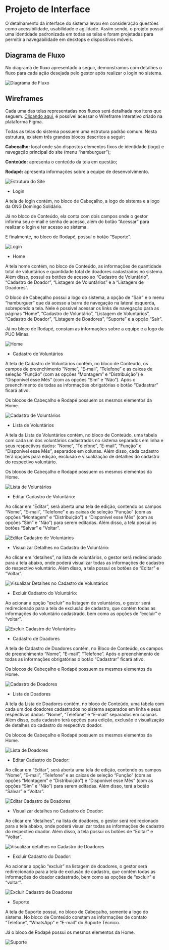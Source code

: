 # Projeto de Interface

O detalhamento da interface do sistema levou em consideração questões como acessibilidade, usabilidade e agilidade. Assim sendo, o projeto possui uma identidade padronizada em todas as telas e foram projetadas para permitir a navegabilidade em desktops e dispositivos móveis.

## Diagrama de Fluxo

No diagrama de fluxo apresentado a seguir, demonstramos com detalhes o fluxo para cada ação desejada pelo gestor após realizar o login no sistema.

![Diagrama de Fluxo](img/diagrama-de-fluxo.png)

## Wireframes

Cada uma das telas representadas nos fluxos será detalhada nos itens que seguem. [Clicando aqui](https://www.figma.com/proto/0OKbr2snkURSE7kFsZv5cV/SGO---Sistema-de-Gest%C3%A3o-de-ONGs?page-id=0%3A1&node-id=138%3A2&viewport=-695%2C308%2C0.25&scaling=min-zoom&starting-point-node-id=138%3A2), é possível acessar o Wireframe Interativo criado na plataforma Figma.

Todas as telas do sistema possuem uma estrutura padrão comum. Nesta estrutura, existem três grandes blocos descritos a seguir:

**Cabeçalho:** local onde são dispostos elementos fixos de identidade (logo) e navegação principal do site (menu “hamburguer”);

**Conteúdo:** apresenta o conteúdo da tela em questão;

**Rodapé:** apresenta informações sobre a equipe de desenvolvimento.

![Estrutura do Site](img/estrutura-do-site.png)


- Login

A tela de login contém, no bloco de Cabeçalho, a logo do sistema e a logo da ONG Domingo Solidário.

Já no bloco de Conteúdo, ela conta com dois campos onde o gestor informa seu e-mail e senha de acesso, além do botão “Acessar” para realizar o login e ter acesso ao sistema.

E finalmente, no bloco de Rodapé, possuí o botão “Suporte”.

![Login](img/wireframes/login.png)


- Home

A tela home contém, no bloco de Conteúdo, as informações de quantidade total de voluntários e quantidade total de doadores cadastrados no sistema. Além disso, possui os botões de acesso ao “Cadastro de Voluntário”, “Cadastro de Doador”, “Listagem de Voluntários” e a “Listagem de Doadores”.

O bloco de Cabeçalho possui a logo do sistema, a opção de “Sair” e o menu “hamburguer” que dá acesso a barra de navegação na lateral esquerda, sobrepondo a tela. Nele é possível acessar os links de navegação para as páginas “Home”, “Cadastro de Voluntário”, “Listagem de Voluntários”, “Cadastro de Doador”, “Listagem de Doadores”, “Suporte” e a opção “Sair”.

Já no bloco de Rodapé, constam as informações sobre a equipe e a logo da PUC Minas.

![Home](img/wireframes/home.png)


- Cadastro de Voluntários

A tela de Cadastro de Voluntários contém, no bloco de Conteúdo, os campos de preenchimento “Nome”, “E-mail”, “Telefone” e as caixas de seleção “Função” (com as opções “Montagem” e “Distribuição”) e “Disponível esse Mês” (com as opções “Sim” e “Não”). Após o preenchimento de todas as informações obrigatórias o botão “Cadastrar” ficará ativo.

Os blocos de Cabeçalho e Rodapé possuem os mesmos elementos da Home.

![Cadastro de Voluntários](img/wireframes/cadastro-de-voluntario.png)


- Lista de Voluntários

A tela da Lista de Voluntários contém, no bloco de Conteúdo, uma tabela com cada um dos voluntários cadastrados no sistema separados em linha e seus respectivos dados: “Nome”, “Telefone”, “E-mail”, “Função” e “Disponível esse Mês”, separados em colunas. Além disso, cada cadastro terá opções para edição, exclusão e visualização de detalhes do cadastro do respectivo voluntário.

Os blocos de Cabeçalho e Rodapé possuem os mesmos elementos da Home.

![Lista de Voluntários](img/wireframes/wireframe-listagem-de-voluntario.png)


- Editar Cadastro de Voluntário:

Ao clicar em “Editar”, será aberta uma tela de edição, contendo os campos “Nome”, “E-mail”, “Telefone” e as caixas de seleção “Função” (com as opções “Montagem” e “Distribuição”) e “Disponível esse Mês” (com as opções “Sim” e “Não”) para serem editadas. Além disso, a tela possui os botões “Salvar” e “Voltar”. 


![Editar Cadastro de Voluntários](img/wireframes/wireframe-editar-voluntario.png)


- Visualizar Detalhes no Cadastro de Voluntário:

Ao clicar em “detalhes”, na  lista de voluntários, o gestor será redirecionado para a tela abaixo, onde poderá visualizar todas as informações de cadastro do respectivo voluntário.  Além disso, a tela possui os botões de “Editar” e “Voltar”. 


![Visualizar Detalhes no Cadastro de Voluntários](img/wireframes/wireframe-detalhes-voluntario.png)


- Excluir Cadastro do Voluntário:

Ao acionar a opção “excluir” na listagem de voluntários, o gestor será redirecionado para a tela de exclusão de cadastro,  que contém todas as informações do voluntário cadastrado, bem como as opções de “excluir” e “voltar”. 

![Excluir Cadastro de Voluntários](img/wireframes/wireframe-excluir-voluntario.png)



- Cadastro de Doadores

A tela de Cadastro de Doadores contém, no Bloco de Conteúdo, os campos de preenchimento “Nome”, “E-mail”, “Telefone”. Após o preenchimento de todas as informações obrigatórias o botão “Cadastrar” ficará ativo.

Os blocos de Cabeçalho e Rodapé possuem os mesmos elementos da Home.

![Cadastro de Doadores](img/wireframes/cadastro-de-doadores.png)


- Lista de Doadores

A tela da Lista de Doadores contém, no bloco de Conteúdo, uma tabela com cada um dos doadores cadastrados no sistema separados em linha e seus respectivos dados: “Nome”, “Telefone” e “E-mail” separados em colunas. Além disso, cada cadastro terá opções para edição, exclusão e visualização de detalhes do cadastro do respectivo doador.


Os blocos de Cabeçalho e Rodapé possuem os mesmos elementos da Home.

![Lista de Doadores](img/wireframes/listagem-de-doador.png)


- Editar Cadastro do Doador:

Ao clicar em “Editar”, será aberta uma tela de edição, contendo os campos “Nome”, “E-mail”, “Telefone” e as caixas de seleção “Função” (com as opções “Montagem” e “Distribuição”) e “Disponível esse Mês” (com as opções “Sim” e “Não”) para serem editadas. Além disso, terá a botão “Salvar” e “Voltar”.  

![Editar Cadastro de Doadores](img/wireframes/wireframe-editar-doador.png)


- Visualizar detalhes no Cadastro do Doador:

Ao clicar em “detalhes”, na  lista de doadores, o gestor será redirecionado para a tela abaixo, onde poderá visualizar todas as informações de cadastro do respectivo doador.  Além disso, a tela possui os botões de “Editar” e “Voltar”. 

![Visualizar detalhes no Cadastro de Doadores](img/wireframes/wireframe-detalhes-doador.png)


- Excluir Cadastro do Doador:

Ao acionar a opção “excluir” na listagem de doadores, o gestor será redirecionado para a tela de exclusão de cadastro,  que contém todas as informações do doador cadastrado, bem como as opções de “excluir” e “voltar”. 

![Excluir Cadastro de Doadores](img/funcionalidades-excluirCadDoador.png)

- Suporte

A tela de Suporte possui, no bloco de Cabeçalho, somente a logo do sistema. No bloco de Conteúdo constam as informações de contato “Telefone”, “WhatsApp” e “E-mail” do Suporte Técnico.

Já o bloco de Rodapé possui os mesmos elementos da Home.

![Suporte](img/wireframes/suporte.png)

